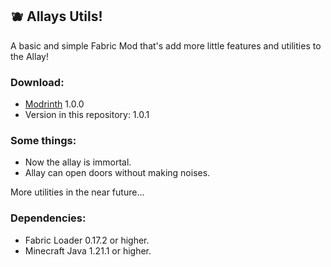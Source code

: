 ## 🫐 Allays Utils!
A basic and simple Fabric Mod that's add more little features and utilities to the Allay!

### Download:
- [Modrinth](https://modrinth.com/project/allay-utils) 1.0.0
- Version in this repository: 1.0.1

### Some things:
- Now the allay is immortal.
- Allay can open doors without making noises.

More utilities in the near future...

### Dependencies:
- Fabric Loader 0.17.2 or higher.
- Minecraft Java 1.21.1 or higher.